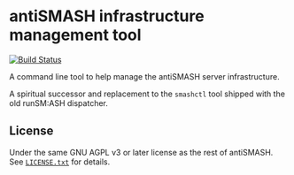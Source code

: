 antiSMASH infrastructure management tool
========================================
[![Build Status](https://github.drone.secondarymetabolites.org/api/badges/antismash/smashctl/status.svg)](https://github.drone.secondarymetabolites.org/antismash/smashctl)

A command line tool to help manage the antiSMASH server infrastructure.

A spiritual successor and replacement to the `smashctl` tool shipped with the
old runSM:ASH dispatcher.

License
-------

Under the same GNU AGPL v3 or later license as the rest of antiSMASH.
See [`LICENSE.txt`](LICENSE.txt) for details.
